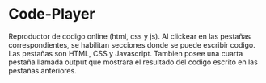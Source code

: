 # Code-Player
Reproductor de codigo online (html, css y js). Al clickear en las pestañas correspondientes, se habilitan secciones donde se puede 
escribir codigo. Las pestañas son HTML, CSS y Javascript. Tambien posee una cuarta pestaña llamada output que mostrara el resultado
del codigo escrito en las pestañas anteriores. 
